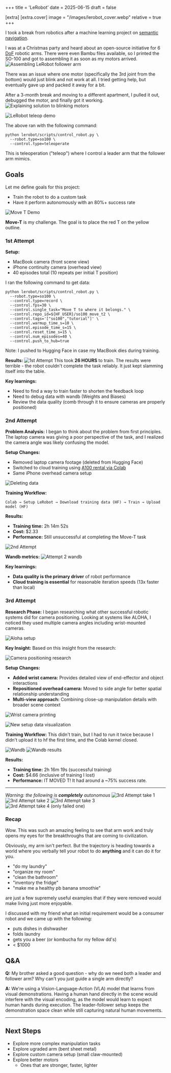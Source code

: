 +++
title = 'LeRobot'
date = 2025-06-15
draft = false

[extra]
[extra.cover]
    image = "/images/lerobot_cover.webp"
    relative = true
+++

I took a break from robotics after a machine learning project on [semantic navigation](https://github.com/abenstirling/SemanticNavigation). 

I was at a Christmas party and heard about an open-source initiative for 6 [DoF](https://en.wikipedia.org/wiki/Degrees_of_freedom_(mechanics)) robotic arms. There were even Bambu files available, so I printed the SO-100 and got to assembling it as soon as my motors arrived. 
![Assembling LeRobot follower arm](/posts/lerobot_1.webp)

There was an issue where one motor (specifically the 3rd joint from the bottom) would just blink and not work at all. I tried getting help, but eventually gave up and packed it away for a bit. 

After a 3-month break and moving to a different apartment, I pulled it out, debugged the motor, and finally got it working.
![Explaining solution to blinking motors](/posts/lerobot_2.5.webp)

![LeRobot teleop demo](/posts/lerobot_3.webp)

The above ran with the following command: 
```
python lerobot/scripts/control_robot.py \
  --robot.type=so100 \
  --control.type=teleoperate
```
This is teleoperation ("teleop") where I control a leader arm that the follower arm mimics. 

## Goals
Let me define goals for this project:
- Train the robot to do a custom task 
- Have it perform autonomously with an 80%+ success rate

![Move T Demo](/posts/lerobot_2.webp)

**Move-T** is my challenge. The goal is to place the red T on the yellow outline. 

### 1st Attempt
**Setup:**
- MacBook camera (front scene view)
- iPhone continuity camera (overhead view)
- 40 episodes total (10 repeats per initial T position)

I ran the following command to get data: 
```
python lerobot/scripts/control_robot.py \
  --robot.type=so100 \
  --control.type=record \
  --control.fps=30 \
  --control.single_task="Move T to where it belongs." \
  --control.repo_id=${HF_USER}/so100_move_t2 \
  --control.tags='["so100","tutorial"]' \
  --control.warmup_time_s=10 \
  --control.episode_time_s=15 \
  --control.reset_time_s=15 \
  --control.num_episodes=40 \
  --control.push_to_hub=true
```
Note: I pushed to Hugging Face in case my MacBook dies during training. 

**Results:** 
![1st Attempt](/posts/lerobot_4.webp)
This took **26 HOURS** to train. The results were terrible - the robot couldn't complete the task reliably. It just kept slamming itself into the table. 

**Key learnings:** 
- Need to find a way to train faster to shorten the feedback loop
- Need to debug data with wandb (Weights and Biases)
- Review the data quality (comb through it to ensure cameras are properly positioned)

### 2nd Attempt

**Problem Analysis:**
I began to think about the problem from first principles. The laptop camera was giving a poor perspective of the task, and I realized the camera angle was likely confusing the model.

**Setup Changes:**
- Removed laptop camera footage (deleted from Hugging Face)
- Switched to cloud training using [A100 rental via Colab](https://huggingface.co/docs/lerobot/notebooks)
- Same iPhone overhead camera setup

![Deleting data](/posts/lerobot_5.webp)

**Training Workflow:** 
```
Colab → Setup LeRobot → Download training data (HF) → Train → Upload model (HF)
```

**Results:**
- **Training time:** 2h 14m 52s  
- **Cost:** $2.33
- **Performance:** Still unsuccessful at completing the Move-T task

![2nd Attempt](/posts/lerobot_6.webp)

**Wandb metrics:**
![Attempt 2 wandb](/posts/lerobot_7.webp)

**Key learnings:** 
- **Data quality is the primary driver** of robot performance 
- **Cloud training is essential** for reasonable iteration speeds (13x faster than local) 

### 3rd Attempt

**Research Phase:**
I began researching what other successful robotic systems did for camera positioning. Looking at systems like ALOHA, I noticed they used multiple camera angles including wrist-mounted cameras.

![Aloha setup](/posts/lerobot_8.webp)

**Key Insight:**
Based on this insight from the research:

![Camera positioning research](/posts/lerobot_9.webp)

**Setup Changes:**
- **Added wrist camera:** Provides detailed view of end-effector and object interactions
- **Repositioned overhead camera:** Moved to side angle for better spatial relationship understanding
- **Multi-view approach:** Combining close-up manipulation details with broader scene context

![Wrist camera printing](/posts/lerobot_10.webp)

![New setup data visualization](/posts/lerobot_17.webp)

**Training Workflow:** 
This didn't train, but I had to run it twice because I didn't upload it to hf the first time, and the Colab kernel closed.    

![Wandb ](/posts/lerobot_15.webp)
![Wandb results](/posts/lerobot_16.webp)

**Results:**
- **Training time:** 2h 16m 19s (successful training)
- **Cost:** $4.66 (inclusive of training I lost)
- **Performance:** IT MOVED T! It had around a ~75% success rate.
---
*Warning: the following is **completely** autonomous*
![3rd Attempt take 1](/posts/lerobot_11.webp)
![3rd Attempt take 2](/posts/lerobot_12.webp)
![3rd Attempt take 3](/posts/lerobot_13.webp)
![3rd Attempt take 4 (only failed one)](/posts/lerobot_14.webp)


### Recap
Wow. This was such an amazing feeling to see that arm work and truly opens my eyes for the breakthroughs that are coming to civilization. 

Obviously, my arm isn't perfect. But the trajectory is heading towards a world where you verbally tell your robot to do **anything** and it can do it for you. 

- "do my laundry" 
- "organize my room" 
- "clean the bathroom" 
- "inventory the fridge" 
- "make me a healthy pb banana smoothie" 

are just a few supremely useful examples that if they were removed would make living just more enjoyable. 

I discussed with my friend what an initial requirement would be a consumer robot and we came up with the following: 
- puts dishes in dishwasher
- folds laundry 
- gets you a beer (or kombucha for my fellow dd's)
- < $1000







## Q&A

**Q:** My brother asked a good question - why do we need both a leader and follower arm? Why can't you just guide a single arm directly?

**A:** We're using a Vision-Language-Action (VLA) model that learns from visual demonstrations. Having a human hand directly in the scene would interfere with the visual encoding, as the model would learn to expect human hands during execution. The leader-follower setup keeps the demonstration space clean while still capturing natural human movements.

---

## Next Steps
- Explore more complex manipulation tasks
- Explore ugraded arm (bent sheet metal)
- Explore custom camera setup (small claw-mounted)
- Explore better motors 
    - Ones that are stronger, faster, lighter
